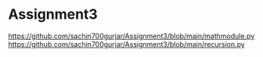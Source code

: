# Assignment3
https://github.com/sachin700gurjar/Assignment3/blob/main/mathmodule.py
https://github.com/sachin700gurjar/Assignment3/blob/main/recursion.py
